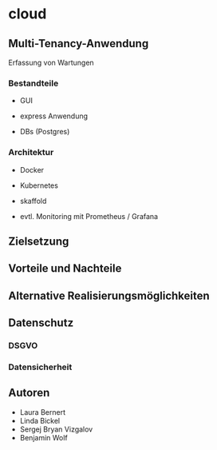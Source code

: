 # cloud

## Multi-Tenancy-Anwendung
Erfassung von Wartungen

### Bestandteile 

- GUI

- express Anwendung

- DBs (Postgres)

### Architektur

- Docker

- Kubernetes

- skaffold

- evtl. Monitoring mit Prometheus / Grafana

## Zielsetzung

## Vorteile und Nachteile

## Alternative Realisierungsmöglichkeiten

## Datenschutz

### DSGVO

### Datensicherheit

## Autoren
- Laura Bernert
- Linda Bickel
- Sergej Bryan Vizgalov
- Benjamin Wolf
